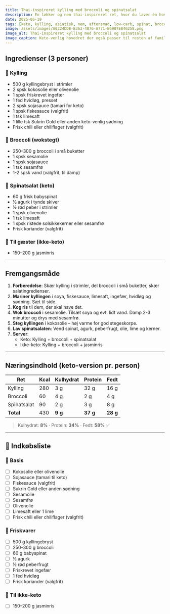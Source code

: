 ```yaml
---
title: Thai-inspireret kylling med broccoli og spinatsalat
description: En lækker og nem thai-inspireret ret, hvor du laver én hovedret og justerer tilbehør til både keto og ikke-keto. Perfekt til familie med forskellige behov.
date: 2025-06-19
tags: [keto, kylling, asiatisk, nem, aftensmad, low-carb, spinat, broccoli, familievenlig]
image: assets/images/A0224DDE-E363-4076-A771-E6907E846258.png
image_alt: Thai-inspireret kylling med broccoli og spinatsalat
image_caption: Keto-venlig hovedret der også passer til resten af familien
---
```


## Ingredienser (3 personer)

### 🐔 Kylling
- 500 g kyllingebryst i strimler  
- 2 spsk kokosolie eller olivenolie  
- 1 spsk friskrevet ingefær  
- 1 fed hvidløg, presset  
- 2 spsk sojasauce (tamari for keto)  
- 1 spsk fiskesauce (valgfrit)  
- 1 tsk limesaft  
- 1 lille tsk Sukrin Gold eller anden keto-venlig sødning  
- Frisk chili eller chiliflager (valgfrit)

### 🥦 Broccoli (wokstegt)
- 250–300 g broccoli i små buketter  
- 1 spsk sesamolie  
- 1 spsk sojasauce  
- 1 tsk sesamfrø  
- 1-2 spsk vand (valgfrit, til damp)

### 🥗 Spinatsalat (keto)
- 60 g frisk babyspinat  
- ½ agurk i tynde skiver  
- ½ rød peber i strimler  
- 1 spsk olivenolie  
- 1 tsk limesaft  
- 1 spsk ristede solsikkekerner eller sesamfrø  
- Frisk koriander (valgfrit)

### 🍚 Til gæster (ikke-keto)
- 150–200 g jasminris

---

## Fremgangsmåde

1. **Forberedelse**: Skær kylling i strimler, del broccoli i små buketter, skær salatingredienser.
2. **Mariner kyllingen** i soya, fiskesauce, limesaft, ingefær, hvidløg og sødning. Sæt til side.
3. **Kog ris** til dem, der skal have det.
4. **Wok broccoli** i sesamolie. Tilsæt soya og evt. lidt vand. Damp 2-3 minutter og drys med sesamfrø.
5. **Steg kyllingen** i kokosolie – høj varme for god stegeskorpe.
6. **Lav spinatsalaten**: Vend spinat, agurk, peberfrugt, olie, lime og kerner.
7. **Server**:
   - Keto: Kylling + broccoli + spinatsalat  
   - Ikke-keto: Kylling + broccoli + jasminris

---

## Næringsindhold (keto-version pr. person)

| Ret           | Kcal | Kulhydrat | Protein | Fedt  |
|---------------|------|-----------|---------|-------|
| Kylling       | 280  | 3 g       | 32 g    | 16 g  |
| Broccoli      | 60   | 4 g       | 2 g     | 4 g   |
| Spinatsalat   | 90   | 2 g       | 3 g     | 8 g   |
| **Total**     | 430  | **9 g**   | **37 g**| **28 g** |

> Kulhydrat: **8%** · Protein: **34%** · Fedt: **58%** ✅

---

## 🛒 Indkøbsliste

### 🧂 Basis
- [ ] Kokosolie eller olivenolie  
- [ ] Sojasauce (tamari til keto)  
- [ ] Fiskesauce (valgfrit)  
- [ ] Sukrin Gold eller anden sødning  
- [ ] Sesamolie  
- [ ] Sesamfrø  
- [ ] Olivenolie  
- [ ] Limesaft eller 1 lime  
- [ ] Frisk chili eller chiliflager (valgfrit)

### 🥬 Friskvarer
- [ ] 500 g kyllingebryst  
- [ ] 250–300 g broccoli  
- [ ] 60 g babyspinat  
- [ ] ½ agurk  
- [ ] ½ rød peberfrugt  
- [ ] Friskrevet ingefær  
- [ ] 1 fed hvidløg  
- [ ] Frisk koriander (valgfrit)

### 🍚 Til ikke-keto
- [ ] 150–200 g jasminris
